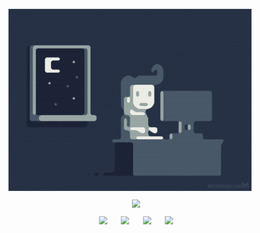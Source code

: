 ![CS and CS (ifykyk)](https://github.com/minjunkevink/minjunkevink/blob/main/programmer:progamergif.gif?raw=true)


<!-- Desciption -->
<p align="center">
  <!-- Typing SVG with custom font -->
  <a href="https://github.com/minjunkevink">
    <img src="https://readme-typing-svg.demolab.com/?lines=built%20%26%26%20!bought;aspiring%20AI%2FML%20Engineer&font=DejaVu%20Sans%20Mono&center=true&width=440&height=45&color=%23FFFFFF&vCenter=true&pause=1000&size=22" /></a>
</p>


<!-- Social icons section -->
<p align="center">
  <a href="https://www.youtube.com/channel/UCmme-FDVCM9MckjXOjEz0PA"><img src="https://img.shields.io/badge/YouTube-FF0000?style=for-the-badge&logo=youtube&logoColor=white"/></a>
  &#8287;&#8287;&#8287;&#8287;&#8287;
  <a href="https://www.instagram.com/minjunkevinkim/"><img src="https://img.shields.io/badge/Instagram-E4405F?style=for-the-badge&logo=instagram&logoColor=white"/></a>
  &#8287;&#8287;&#8287;&#8287;&#8287;
  <a href="https://www.linkedin.com/in/kevinjameskim/"><img src="https://img.shields.io/badge/LinkedIn-0077B5?style=for-the-badge&logo=linkedin&logoColor=white"/></a>
  &#8287;&#8287;&#8287;&#8287;&#8287;
  <a href="https://www.kaggle.com/critterjam"><img src="https://img.shields.io/badge/Kaggle-20BEFF?style=for-the-badge&logo=kaggle&logoColor=white"/></a>
</p>
